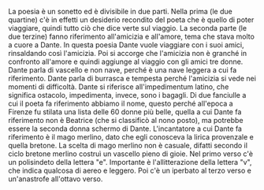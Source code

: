 La poesia è un sonetto ed è divisibile in due parti. Nella prima (le due quartine) c'è in effetti un desiderio recondito del poeta che è quello di poter viaggiare, quindi tutto ciò che dice verte sul viaggio. La seconda parte (le due terzine) fanno riferimento all'amicizia e all'amore, tema che stava molto a cuore a Dante. In questa poesia Dante vuole viaggiare con i suoi amici, rinsaldando così l'amicizia. Poi si accorge che l'amicizia non è granché in confronto all'amore e quindi aggiunge al viaggio con gli amici tre donne. Dante parla di vascello e non nave, perché è una nave leggera a cui fa riferimento. Dante parla di burrasca e tempesta perché l'amicizia si vede nei momenti di difficoltà. Dante si riferisce all'impedimentum latino, che significa ostacolo, impedimenta, invece, sono i bagagli. Di due fanciulle a cui il poeta fa riferimento abbiamo il nome, questo perché all'epoca a Firenze fu stilata una lista delle 60 donne più belle, quella a cui Dante fa riferimento non è Beatrice (che si classificò al nono posto), ma potrebbe essere la seconda donna schermo di Dante. L'incantatore a cui Dante fa riferimento è il mago merlino, dato che egli conosceva la lirica provenzale e quella bretone. La scelta di mago merlino non è casuale, difatti secondo il ciclo bretone merlino costruì un vascello pieno di gioie. Nel primo verso c'è un polisindeto della lettera "e". Importante è l'allitterazione della lettera "v", che indica qualcosa di aereo e leggero. Poi c'è un iperbato al terzo verso e un'anastrofe all'ottavo verso. 